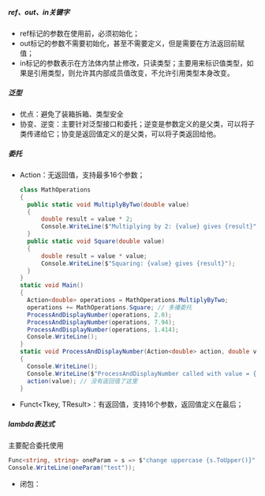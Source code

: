 ##### ref、out、in关键字

- ref标记的参数在使用前，必须初始化；
- out标记的参数不需要初始化，甚至不需要定义，但是需要在方法返回前赋值；
- in标记的参数表示在方法体内禁止修改，只读类型；主要用来标识值类型，如果是引用类型，则允许其内部成员值改变，不允许引用类型本身改变。

##### 泛型

- 优点：避免了装箱拆箱、类型安全
- 协变、逆变：主要针对泛型接口和委托；逆变是参数定义的是父类，可以将子类传递给它；协变是返回值定义的是父类，可以将子类返回给他。

##### 委托

- Action<T>：无返回值，支持最多16个参数；

  ~~~c#
  class MathOperations
  {
  	public static void MultiplyByTwo(double value)
  	{
  		double result = value * 2;
  		Console.WriteLine($"Multiplying by 2: {value} gives {result}");
  	}
  	public static void Square(double value)
  	{
  		double result = value * value;
  		Console.WriteLine($"Squaring: {value} gives {result}");
  	}
  }
  static void Main()
  {
  	Action<double> operations = MathOperations.MultiplyByTwo;
  	operations += MathOperations.Square; // 多播委托
  	ProcessAndDisplayNumber(operations, 2.0);
  	ProcessAndDisplayNumber(operations, 7.94);
  	ProcessAndDisplayNumber(operations, 1.414);
  	Console.WriteLine();
  }
  static void ProcessAndDisplayNumber(Action<double> action, double value)
  {
  	Console.WriteLine();
  	Console.WriteLine($"ProcessAndDisplayNumber called with value = {value}");
  	action(value); // 没有返回值了这里
  }
  ~~~

- Funct<Tkey, TResult>：有返回值，支持16个参数，返回值定义在最后；

##### lambda表达式

主要配合委托使用

~~~c#
Func<string, string> oneParam = s => $"change uppercase {s.ToUpper()}";
Console.WriteLine(oneParam("test"));
~~~

- 闭包：